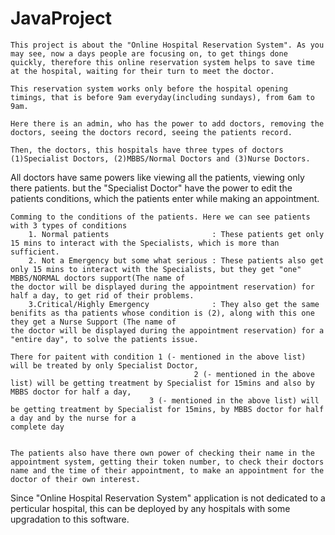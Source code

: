 # JavaProject

	This project is about the "Online Hospital Reservation System". As you may see, now a days people are focusing on, to get things done quickly, therefore this online reservation system helps to save time at the hospital, waiting for their turn to meet the doctor.
	
	This reservation system works only before the hospital opening timings, that is before 9am everyday(including sundays), from 6am to 9am.

	Here there is an admin, who has the power to add doctors, removing the doctors, seeing the doctors record, seeing the patients record.

	Then, the doctors, this hospitals have three types of doctors (1)Specialist Doctors, (2)MBBS/Normal Doctors and (3)Nurse Doctors.
  All doctors have same powers like viewing all the patients, viewing only there patients. but the "Specialist Doctor" have the power to edit the patients conditions, which the patients enter while making an appointment.

	Comming to the conditions of the patients. Here we can see patients with 3 types of conditions
		1. Normal patients                       : These patients get only 15 mins to interact with the Specialists, which is more than sufficient.
		2. Not a Emergency but some what serious : These patients also get only 15 mins to interact with the Specialists, but they get "one" MBBS/NORMAL doctors support(The name of 							           the doctor will be displayed during the appointment reservation) for half a day, to get rid of their problems.
		3.Critical/Highly Emergency              : They also get the same benifits as tha patients whose condition is (2), along with this one they get a Nurse Support (The name of 							           the doctor will be displayed during the appointment reservation) for a "entire day", to solve the patients issue.

	There for paitent with condition 1 (- mentioned in the above list) will be treated by only Specialist Doctor,
					                         2 (- mentioned in the above list) will be getting treatment by Specialist for 15mins and also by MBBS doctor for half a day,
                                   3 (- mentioned in the above list) will be getting treatment by Specialist for 15mins, by MBBS doctor for half a day and by the nurse for a  									                          complete day 


	The patients also have there own power of checking their name in the appointment system, getting their token number, to check their doctors name and the time of their appointment, to make an appointment for the doctor of their own interest.



Since "Online Hospital Reservation System" application is not dedicated to a perticular hospital, this can be deployed by any hospitals with some upgradation to this software.
